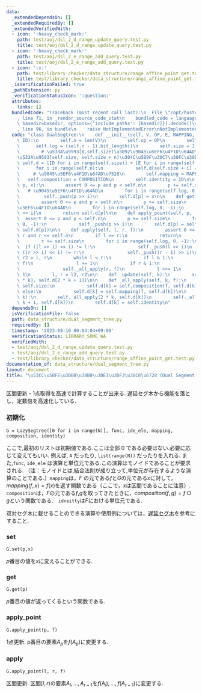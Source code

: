 ```yaml
---
data:
  _extendedDependsOn: []
  _extendedRequiredBy: []
  _extendedVerifiedWith:
  - icon: ':heavy_check_mark:'
    path: test/aoj/dsl_2_d_range_update_query.test.py
    title: test/aoj/dsl_2_d_range_update_query.test.py
  - icon: ':heavy_check_mark:'
    path: test/aoj/dsl_2_e_range_add_query.test.py
    title: test/aoj/dsl_2_e_range_add_query.test.py
  - icon: ':x:'
    path: test/library_checker/data_structure/range_affine_point_get.test.py
    title: test/library_checker/data_structure/range_affine_point_get.test.py
  _isVerificationFailed: true
  _pathExtension: py
  _verificationStatusIcon: ':question:'
  attributes:
    links: []
  bundledCode: "Traceback (most recent call last):\n  File \"/opt/hostedtoolcache/PyPy/3.10.13/x64/lib/pypy3.10/site-packages/onlinejudge_verify/documentation/build.py\"\
    , line 71, in _render_source_code_stat\n    bundled_code = language.bundle(stat.path,\
    \ basedir=basedir, options={'include_paths': [basedir]}).decode()\n  File \"/opt/hostedtoolcache/PyPy/3.10.13/x64/lib/pypy3.10/site-packages/onlinejudge_verify/languages/python.py\"\
    , line 96, in bundle\n    raise NotImplementedError\nNotImplementedError\n"
  code: "class DualSegtree:\n    def __init__(self, V, OP, E, MAPPING, COMPOSITION,\
    \ ID):\n        self.n = len(V)\n        self.op = OP\n        self.e = E\n  \
    \      self.log = (self.n - 1).bit_length()\n        self.size = 1 << self.log\n\
    \        # \u533A\u9593[0,self.size)\u3092\u9045\u5EF6\u4F1D\u64AD\u7528\uFF0C\
    \u533A\u9593[self.size, self.size + n)\u304C\u5B9F\u30C7\u30FC\u30BF\n       \
    \ self.d = [ID for i in range(self.size)] + [E for i in range(self.size)]\n  \
    \      for i in range(self.n):\n            self.d[self.size + i] = V[i]\n   \
    \     # \u9045\u5EF6\u4F1D\u64AD\u7528\n        self.mapping = MAPPING\n     \
    \   self.composition = COMPOSITION\n        self.identity = ID\n\n    def set(self,\
    \ p, x):\n        assert 0 <= p and p < self.n\n        p += self.size\n     \
    \   # \u9045\u5EF6\u4F1D\u64AD\n        for i in range(self.log, 0, -1):\n   \
    \         self._push(p >> i)\n        self.d[p] = x\n\n    def get(self, p):\n\
    \        assert 0 <= p and p < self.n\n        p += self.size\n        # \u9045\
    \u5EF6\u4F1D\u64AD\n        for i in range(self.log, 0, -1):\n            self._push(p\
    \ >> i)\n        return self.d[p]\n\n    def apply_point(self, p, f):\n      \
    \  assert 0 <= p and p < self.n\n        p += self.size\n        for i in range(self.log,\
    \ 0, -1):\n            self._push(p >> i)\n        self.d[p] = self.mapping(f,\
    \ self.d[p])\n\n    def apply(self, l, r, f):\n        assert 0 <= l and l <=\
    \ r and r <= self.n\n        if l == r:\n            return\n        l += self.size\n\
    \        r += self.size\n        for i in range(self.log, 0, -1):\n          \
    \  if ((l >> i) << i) != l:\n                self._push(l >> i)\n            if\
    \ ((r >> i) << i) != r:\n                self._push((r - 1) >> i)\n        l2,\
    \ r2 = l, r\n        while l < r:\n            if l & 1:\n                self._all_apply(l,\
    \ f)\n                l += 1\n            if r & 1:\n                r -= 1\n\
    \                self._all_apply(r, f)\n            l >>= 1\n            r >>=\
    \ 1\n        l, r = l2, r2\n\n    def _update(self, k):\n        self.d[k] = self.op(self.d[2\
    \ * k], self.d[2 * k + 1])\n\n    def _all_apply(self, k, f):\n        if k <\
    \ self.size:\n            self.d[k] = self.composition(f, self.d[k])\n       \
    \ else:\n            self.d[k] = self.mapping(f, self.d[k])\n\n    def _push(self,\
    \ k):\n        self._all_apply(2 * k, self.d[k])\n        self._all_apply(2 *\
    \ k + 1, self.d[k])\n        self.d[k] = self.identity\n"
  dependsOn: []
  isVerificationFile: false
  path: data_structure/dual_segment_tree.py
  requiredBy: []
  timestamp: '2023-08-10 00:04:04+09:00'
  verificationStatus: LIBRARY_SOME_WA
  verifiedWith:
  - test/aoj/dsl_2_d_range_update_query.test.py
  - test/aoj/dsl_2_e_range_add_query.test.py
  - test/library_checker/data_structure/range_affine_point_get.test.py
documentation_of: data_structure/dual_segment_tree.py
layout: document
title: "\u53CC\u5BFE\u30BB\u30B0\u30E1\u30F3\u30C8\u6728 (Dual Segment Tree)"
---
```


区間更新・1点取得を高速で計算することが出来る. 遅延セグ木から機能を落とし，定数倍を高速化している．

### 初期化

```
G = LazySegtree([0 for i in range(N)], func, ide_ele, mapping, composition, identity)
```
ここで,最初のリストは初期値である.ここは全部 $0$ である必要はない.必要に応じて変えてもいい. 例えば, `A` だったり, `list(range(N))` だったりを入れる. また,`func`, `ide_ele` は演算と単位元である.この演算はモノイドであることが要求される. （注：モノイドとは,結合法則が成り立って,単位元が存在するような演算のことである.）`mapping`は，$F$
の元である$f$と$G$の元である$x$に対して，$mapping(f,x)=f(x)$を返す関数である（ここで，$x$は区間であることに注意）. `composition`は，$F$の元である$f$,$g$を取ってきたときに，$composiiton(f,g)=f○g$という関数である． `idneitty`は$F$における単位元である.

双対セグ木に載せることのできる演算や使用例については，[遅延セグ木](./lazy_segment_tree.py)を参考にすること.

### set

```
G.set(p,x)
```
$p$番目の値を$x$に変えることができる.

### get

```
G.get(p)
```
$p$番目の値が返ってくるという関数である.


### apply_point

```
G.apply_point(p, f)
```

1点更新. p番目の要素$A_p$を$f(A_p)$に変更する.

### apply

```
G.apply_point(l, r, f)
```

区間更新. 区間$[l,r)$の要素$A_l, ..., A_{r-1}$を$f(A_l), ..., f(A_{r-1})$に変更する.

